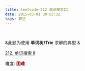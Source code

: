 ```yaml
---
title: leetcode-212 单词搜索II
date: 2015-03-01 00:03:32
tags: 算法
---
```



<br>

&此题为使用 **单词树/Trie** 求解的典型 &



[212. 单词搜索 II](https://leetcode-cn.com/problems/word-search-ii/)

难度:  <font color="darkred">**困难**</font>

